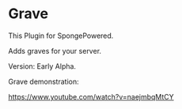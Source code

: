 # Grave
This Plugin for SpongePowered.

Adds graves for your server.

Version: Early Alpha.

Grave demonstration:

https://www.youtube.com/watch?v=naejmbqMtCY
